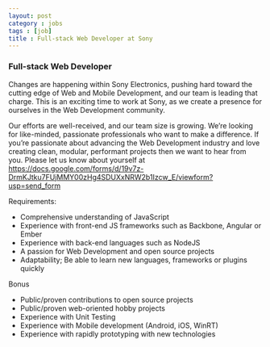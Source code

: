 ```yaml
---
layout: post
category : jobs
tags : [job]
title : Full-stack Web Developer at Sony
---
```


### Full-stack Web Developer
Changes are happening within Sony Electronics, pushing hard toward the cutting edge of Web and Mobile Development, and our team is leading that charge. This is an exciting time to work at Sony, as we create a presence for ourselves in the Web Development community.
 
 Our efforts are well-received, and our team size is growing. We’re looking for like-minded, passionate professionals who want to make a difference. If you’re passionate about advancing the Web Development industry and love creating clean, modular, performant projects then we want to hear from you. Please let us know about yourself at <a href='https://docs.google.com/forms/d/19v7z-DrmKJtku7FUjMMY00zHg4SDUXxNRW2b1Izcw_E/viewform?usp=send_form'>https://docs.google.com/forms/d/19v7z-DrmKJtku7FUjMMY00zHg4SDUXxNRW2b1Izcw_E/viewform?usp=send_form</a>

Requirements:

* Comprehensive understanding of JavaScript
* Experience with front-end JS frameworks such as Backbone, Angular or Ember
* Experience with back-end languages such as NodeJS
* A passion for Web Development and open source projects
* Adaptability; Be able to learn new languages, frameworks or plugins quickly

Bonus

* Public/proven contributions to open source projects
* Public/proven web-oriented hobby projects
* Experience with Unit Testing
* Experience with Mobile development (Android, iOS, WinRT)
* Experience with rapidly prototyping with new technologies

